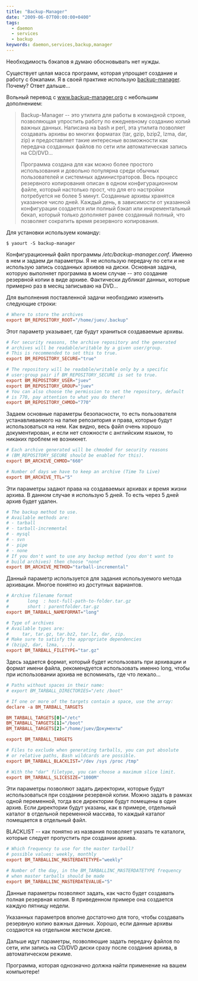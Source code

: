 ```yaml
---
title: "Backup-Manager"
date: "2009-06-07T00:00:00+0400"
tags:
  - daemon
  - services
  - backup
keywords: daemon,services,backup,manager
---
```

Необходимость бэкапов я думаю обосновывать нет нужды.

Существует целая масса программ, которая упрощает создание и работу с бэкапами. Я в своей
практике использую <a href="http://www.backup-manager.org" rel="nofollow">backup-manager</a>. Почему? Ответ дальше...

Вольный перевод с <a href="http://www.backup-manager.org/about/" target="_self" rel="nofollow">www.backup-manager.org</a> с небольшим дополнением:
<blockquote>Backup-Manager -- это утилита для работы в командной строке, позволяющая упростить работу по ежедневному созданию копий важных данных. Написана на bash и perl, эта утилита позволяет создавать архивы во многих форматах (tar, gzip, bzip2, lzma, dar, zip) и предоставляет такие интересные возможности как передача созданных файлов по сети или автоматическая запись на CD/DVD...

Программа создана для как можно более простого использования и довольно популярна среди обычных пользователей и системных администраторов. Весь процесс резервного копирования описан в одном конфигурационном файле, который настолько прост, что для его настройки потребуется не более 5 минут. Созданные архивы хранятся указанное число дней. Каждый день, в зависимости от указанной конфигурации создается или полный бэкап или инкрементальный бекап, который только дополняет ранее созданный полный, что позволяет сократить время резервного копирования.</blockquote>

Для установки используем команду:

```shell
$ yaourt -S backup-manager
```

Конфигурационный файл программы <em>/etc/backup-manager.conf</em>. Именно в нем и задаем ди параметры. Я не использую передачу по сети и не использую запись созданных архивов на диски. Основная задача, которую выполняет программа в моем случае -- это создание резервной копии в виде архиве. Фактически дубликат данных, которые примерно раз в месяц записываю на DVD...

Для выполнения поставленной задачи необходимо изменить следующие строки:

```conf
# Where to store the archives
export BM_REPOSITORY_ROOT="/home/juev/.backup"
```

Этот параметр указывает, где будут храниться создаваемые архивы.

```conf
# For security reasons, the archive repository and the generated
# archives will be readable/writable by a given user/group.
# This is recommended to set this to true.
export BM_REPOSITORY_SECURE="true"

# The repository will be readable/writable only by a specific
# user:group pair if BM_REPOSITORY_SECURE is set to true.
export BM_REPOSITORY_USER="juev"
export BM_REPOSITORY_GROUP="juev"
# You can also choose the permission to set the repository, default
# is 770, pay attention to what you do there!
export BM_REPOSITORY_CHMOD="770"
```

Задаем основные параметры безопасности, то есть пользователя устанавливаемого на папке репозитория и права, которые будут использоваться на нем. Как видно, весь файл очень хорошо документирован, и если нет сложности с английским языком, то никаких проблем не возникнет.

```conf
# Each archive generated will be chmoded for security reasons
# (BM_REPOSITORY_SECURE should be enabled for this).
export BM_ARCHIVE_CHMOD="660"

# Number of days we have to keep an archive (Time To Live)
export BM_ARCHIVE_TTL="5"
```

Эти параметры задают права на создаваемых архивах и время жизни архива. В данном случае я использую 5 дней. То есть через 5 дней архив будет удален.

```conf
# The backup method to use.
# Available methods are:
# - tarball
# - tarball-incremental
# - mysql
# - svn
# - pipe
# - none
# If you don't want to use any backup method (you don't want to
# build archives) then choose "none"
export BM_ARCHIVE_METHOD="tarball-incremental"
```

Данный параметр используется для задания используемого метода архивации. Многое понятно из доступных вариантов.

```conf
# Archive filename format
#       long  : host-full-path-to-folder.tar.gz
#       short : parentfolder.tar.gz
export BM_TARBALL_NAMEFORMAT="long"

# Type of archives
# Available types are:
#     tar, tar.gz, tar.bz2, tar.lz, dar, zip.
# Make sure to satisfy the appropriate dependencies
# (bzip2, dar, lzma, ...).
export BM_TARBALL_FILETYPE="tar.gz"
```

Здесь задается формат, который будет использовать при архивации и формат имени файла, рекомендуется использовать именно long, чтобы при использовании архива не вспоминать, где что лежало...

```conf
# Paths without spaces in their name:
# export BM_TARBALL_DIRECTORIES="/etc /boot"

# If one or more of the targets contain a space, use the array:
declare -a BM_TARBALL_TARGETS

BM_TARBALL_TARGETS[0]="/etc"
BM_TARBALL_TARGETS[1]="/boot"
BM_TARBALL_TARGETS[2]="/home/juev/Документы"

export BM_TARBALL_TARGETS

# Files to exclude when generating tarballs, you can put absolute
# or relative paths, Bash wildcards are possible.
export BM_TARBALL_BLACKLIST="/dev /sys /proc /tmp"

# With the "dar" filetype, you can choose a maximum slice limit.
export BM_TARBALL_SLICESIZE="1000M"
```

Эти параметры позволяют задать директории, которые будут использоваться при создании резервной копии. Можно задать в рамках одной переменной, тогда все директории будут помещены в один архив. Если директории будут указаны, как в примере, отдельный каталог в отдельной переменной массива, то каждый каталог помещается в отдельный файл.

BLACKLIST -- как понятно из названия позволяет указать те каталоги, которые следует пропустить при создании архива.

```conf
# Which frequency to use for the master tarball?
# possible values: weekly, monthly
export BM_TARBALLINC_MASTERDATETYPE="weekly"

# Number of the day, in the BM_TARBALLINC_MASTERDATETYPE frequency
# when master tarballs should be made
export BM_TARBALLINC_MASTERDATEVALUE="5"
```

Данные параметры позволяют задать, как часто будет создавать полная резервная копия. В приведенном примере она создается каждую пятницу недели.

Указанных параметров вполне достаточно для того, чтобы создавать резервную копию важных данных. Хорошо, если данные архивы создаются на отдельном жестком диске.

Дальше идут параметры, позволяющие задать передачу файлов по сети, или запись на CD/DVD диски сразу после создания архива, в автоматическом режиме.

Программа, которая однозначно должна найти применение на вашем компьютере!
